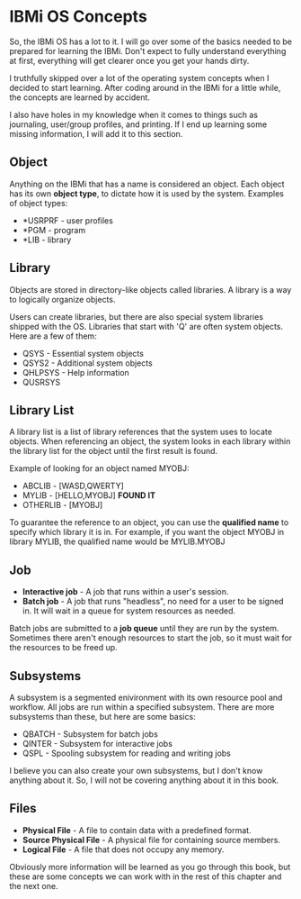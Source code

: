 # IBMi OS Concepts

So, the IBMi OS has a lot to it.
I will go over some of the basics needed to be prepared for learning the IBMi.
Don't expect to fully understand everything at first, everything will get clearer
once you get your hands dirty.

I truthfully skipped over a lot of the operating system concepts when I decided to start learning.
After coding around in the IBMi for a little while, the concepts are learned by accident.


I also have holes in my knowledge when it comes to things such as journaling, user/group profiles, and printing.
If I end up learning some missing information, I will add it to this section.


## Object
Anything on the IBMi that has a name is considered an object.
Each object has its own **object type**, to dictate how it is used by the system.
Examples of object types:
* *USRPRF - user profiles
* *PGM - program
* *LIB - library


## Library
Objects are stored in directory-like objects called libraries.
A library is a way to logically organize objects.

Users can create libraries, but there are also special system libraries shipped with the OS.
Libraries that start with 'Q' are often system objects.
Here are a few of them:
* QSYS - Essential system objects
* QSYS2 - Additional system objects
* QHLPSYS - Help information
* QUSRSYS


## Library List
A library list is a list of library references that the system uses to locate objects.
When referencing an object, the system looks in each library within the library list
for the object until the first result is found.

Example of looking for an object named MYOBJ:
* ABCLIB - [WASD,QWERTY]
* MYLIB - [HELLO,MYOBJ] **FOUND IT**
* OTHERLIB - [MYOBJ]

To guarantee the reference to an object, you can use the **qualified name** to specify which library it is in.
For example, if you want the object MYOBJ in library MYLIB, the qualified name would be MYLIB.MYOBJ


## Job
* **Interactive job** - A job that runs within a user's session.
* **Batch job** - A job that runs "headless", no need for a user to be signed in. It will wait in a queue for system resources as needed.

Batch jobs are submitted to a **job queue** until they are run by the system.
Sometimes there aren't enough resources to start the job, so it must wait for the resources to be freed up.


## Subsystems
A subsystem is a segmented enivironment with its own resource pool and workflow.
All jobs are run within a specified subsystem.
There are more subsystems than these, but here are some basics:
* QBATCH - Subsystem for batch jobs
* QINTER - Subsystem for interactive jobs
* QSPL - Spooling subsystem for reading and writing jobs

I believe you can also create your own subsystems, but I don't know anything about it.
So, I will not be covering anything about it in this book.


## Files
* **Physical File** - A file to contain data with a predefined format.
* **Source Physical File** - A physical file for containing source members. 
* **Logical File** - A file that does not occupy any memory. 


Obviously more information will be learned as you go through this book,
but these are some concepts we can work with in the rest of this chapter and the next one.

